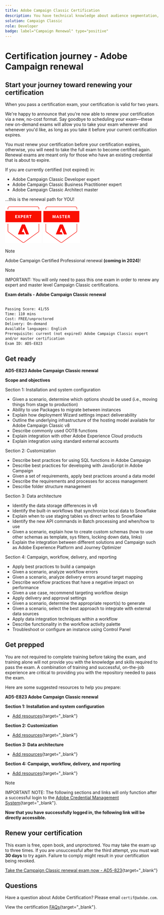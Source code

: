 ```yaml
---
title: Adobe Campaign Classic Certification
description: You have technical knowledge about audience segmentation, destination exports, and activation on real time basis for unified profiles that adhere to data and privacy regulations, customer data platforms (CDP) and knowledge of Adobe Experience Platform.
solution: Campaign Classic
role: Developer
badge: label="Campaign Renewal" type="positive"
---
```

# Certification journey - Adobe Campaign renewal

## Start your journey toward renewing your certification

When you pass a certification exam, your certification is valid for two years.

We're happy to announce that you're now able to renew your certification via a new, no-cost format. Say goodbye to scheduling your exam—these new on-demand exams will allow you to take your exam wherever and whenever you'd like, as long as you take it before your current certification expires. 

You must renew your certification before your certification expires, otherwise, you will need to take the full exam to become certified again. Renewal exams are meant only for those who have an existing credential that is about to expire.

If you are currently certified (not expired) in:

* Adobe Campaign Classic Developer expert
* Adobe Campaign Classic Business Practitioner expert
* Adobe Campaign Classic Architect master

...this is the renewal path for YOU!

![Certification Expert Badge](/help/certifications/assets/expert-badge-small.png) ![Certification Master Badge](/help/certifications/assets/master-badge-small.png)

>[!NOTE]
>
>Adobe Campaign Certified Professional renewal **(coming in 2024)**!

>[!NOTE]
>
>IMPORTANT: You will only need to pass this one exam in order to renew any expert and master level Campaign Classic certifications.

**Exam details - Adobe Campaign Classic renewal**
  
```

Passing Score: 41/55
Time: 110 mins
Cost: FREE/unproctored
Delivery: On-demand
Available languages: English
Prerequisite: current (not expired) Adobe Campaign Classic expert and/or master certification
Exam ID: AD5-E823

```

## Get ready

**AD5-E823 Adobe Campaign Classic renewal**

**Scope and objectives**

Section 1: Installation and system configuration

* Given a scenario, determine which options should be used (i.e., moving things from stage to production)
* Ability to use Packages to migrate between instances
* Explain how deployment Wizard settings impact deliverability
* Outline the underlying infrastructure of the hosting model available for Adobe Campaign Classic v8
* Describe commonly used OOTB functions
* Explain integration with other Adobe Experience Cloud products
* Explain integration using standard external accounts

Section 2: Customization

* Describe best practices for using SQL functions in Adobe Campaign
* Describe best practices for developing with JavaScript in Adobe Campaign
* Given a set of requirements, apply best practices around a data model
* Describe the requirements and processes for access management
* Describe folder structure management

Section 3: Data architecture

* Identify the data storage differences in v8
* Identify the built-in workflows that synchronize local data to Snowflake
* Explain when to use staging tables vs direct writes to Snowflake
* Identify the new API commands in Batch processing and when/how to use
* Given a scenario, explain how to create custom schemas (how to use other schemas as template, sys filters, locking down data, links)
* Explain the integration between different solutions and Campaign such as Adobe Experience Platform and Journey Optimizer

Section 4: Campaign, workflow, delivery, and reporting

* Apply best practices to build a campaign
* Given a scenario, analyze workflow errors
* Given a scenario, analyze delivery errors around target mapping
* Describe workflow practices that have a negative impact on performance
* Given a use case, recommend targeting workflow design
* Apply delivery and approval settings
* Given a scenario, determine the appropriate report(s) to generate
* Given a scenario, select the best approach to integrate with external data sources
* Apply data integration techniques within a workflow
* Describe functionality in the workflow activity palette
* Troubleshoot or configure an instance using Control Panel

## Get prepped

You are not required to complete training before taking the exam, and training alone will not provide you with the knowledge and skills required to pass the exam. A combination of training and successful, on-the-job experience are critical to providing you with the repository needed to pass the exam.

Here are some suggested resources to help you prepare:

**AD5-E823 Adobe Campaign Classic renewal**

**Section 1: Installation and system configuration**

* [Add resources](https://experienceleague.adobe.com/docs/campaign-standard/using/campaign-standard-home.html?lang=en){target="_blank"}

**Section 2: Customization**

* [Add resources](https://experienceleague.adobe.com/docs/campaign-standard/using/campaign-standard-home.html?lang=en){target="_blank"}

**Section 3: Data architecture**

* [Add resources](https://experienceleague.adobe.com/docs/campaign-standard/using/campaign-standard-home.html?lang=en){target="_blank"}

**Section 4: Campaign, workflow, delivery, and reporting**

* [Add resources](https://experienceleague.adobe.com/docs/campaign-standard/using/campaign-standard-home.html?lang=en){target="_blank"}

>[!NOTE]
>
>IMPORTANT NOTE: The following sections and links will only function after a successful login to the [Adobe Credential Management System](http://www.certmetrics.com/adobe){target="_blank"}.

**Now that you have successfully logged in, the following link will be directly accessible.**

## Renew your certification

This exam is free, open book, and unproctored. You may take the exam up to three times. If you are unsuccessful after the third attempt, you must wait **30 days** to try again. Failure to comply might result in your certification being revoked.

[Take the Campaign Classic renewal exam now - AD5-823](https://www.certmetrics.com/adobe/candidate/caveon_sso_adobe.aspx?ssoLogin=true&eid=AD5-E823){target="_blank"}

## Questions

Have a question about Adobe Certification? Please email `certif@adobe.com`.

View the certification [FAQs](https://solutionpartners.adobe.com/solution-partners/training_and_certification/certification/certification_faq.html#){target="_blank"}.

